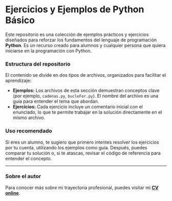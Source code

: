 # Ejercicios y Ejemplos de Python Básico

Este repositorio es una colección de ejemplos prácticos y ejercicios diseñados para reforzar los fundamentos del lenguaje de programación **Python**. Es un recurso creado para alumnos y cualquier persona que quiera iniciarse en la programación con Python.

### Estructura del repositorio

El contenido se divide en dos tipos de archivos, organizados para facilitar el aprendizaje:

* **Ejemplos:** Los archivos de esta sección demuestran conceptos clave (por ejemplo, `cadenas.py`, `bucleFor.py`). El nombre del archivo es una guía para entender el tema que abordan.
* **Ejercicios:** Cada ejercicio incluye un comentario inicial con el enunciado, lo que te permite trabajar en la solución directamente en el mismo archivo.

### Uso recomendado

Si eres un alumno, te sugiero que primero intentes resolver los ejercicios por tu cuenta, utilizando los ejemplos como guía. Después, puedes comparar tu solución o, si te atascas, revisar el código de referencia para entender el concepto.

---

### Sobre el autor

Para conocer más sobre mi trayectoria profesional, puedes visitar mi [**CV online**](https://javierdiaz.com.es/).
